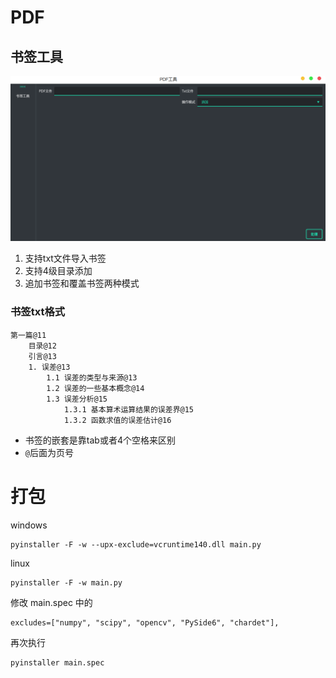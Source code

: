 # PDF

## 书签工具

![](./doc/bookmarks.png)

1. 支持txt文件导入书签
2. 支持4级目录添加
3. 追加书签和覆盖书签两种模式

### 书签txt格式

```
第一篇@11
    目录@12
    引言@13
    1. 误差@13
        1.1 误差的类型与来源@13
        1.2 误差的一些基本概念@14
        1.3 误差分析@15
            1.3.1 基本算术运算结果的误差界@15
            1.3.2 函数求值的误差估计@16
```
- 书签的嵌套是靠tab或者4个空格来区别
- `@`后面为页号

# 打包

windows
```
pyinstaller -F -w --upx-exclude=vcruntime140.dll main.py
```
linux
```
pyinstaller -F -w main.py
```
修改 main.spec 中的
```
excludes=["numpy", "scipy", "opencv", "PySide6", "chardet"],
```
再次执行
```
pyinstaller main.spec
```

